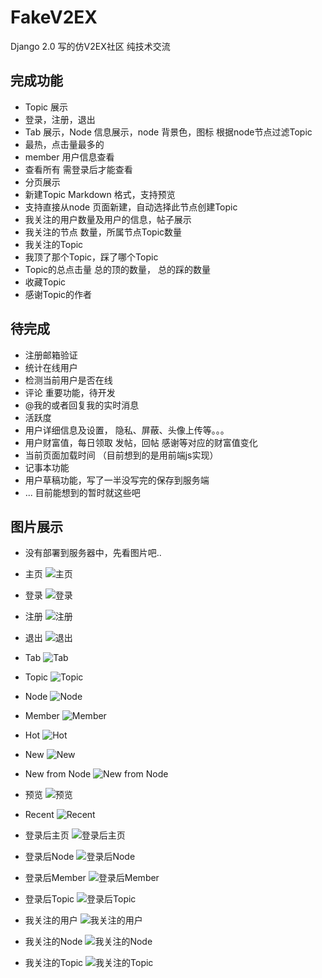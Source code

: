 # FakeV2EX
Django 2.0 写的仿V2EX社区
纯技术交流

## 完成功能
* Topic 展示
* 登录，注册，退出
* Tab 展示，Node 信息展示，node 背景色，图标 根据node节点过滤Topic
* 最热，点击量最多的
* member 用户信息查看
* 查看所有 需登录后才能查看
* 分页展示
* 新建Topic Markdown 格式，支持预览
* 支持直接从node 页面新建，自动选择此节点创建Topic
* 我关注的用户数量及用户的信息，帖子展示
* 我关注的节点 数量，所属节点Topic数量
* 我关注的Topic
* 我顶了那个Topic，踩了哪个Topic
* Topic的总点击量 总的顶的数量， 总的踩的数量
* 收藏Topic
* 感谢Topic的作者

## 待完成
* 注册邮箱验证
* 统计在线用户
* 检测当前用户是否在线
* 评论  重要功能，待开发
* @我的或者回复我的实时消息
* 活跃度
* 用户详细信息及设置， 隐私、屏蔽、头像上传等。。。
* 用户财富值，每日领取 发帖，回帖 感谢等对应的财富值变化
* 当前页面加载时间 （目前想到的是用前端js实现）
* 记事本功能
* 用户草稿功能，写了一半没写完的保存到服务端
* ... 目前能想到的暂时就这些吧

## 图片展示
* 没有部署到服务器中，先看图片吧..

* 主页
![主页](doc/pic/index.png)

* 登录
![登录](doc/pic/signin.png)

* 注册
![注册](doc/pic/signup.png)

* 退出
![退出](doc/pic/signout.png)

* Tab
![Tab](doc/pic/tab.png)

* Topic
![Topic](doc/pic/topic.png)

* Node
![Node](doc/pic/node.png)

* Member
![Member](doc/pic/member.png)

* Hot
![Hot](doc/pic/hot.png)

* New
![New](doc/pic/new.png)

* New from Node
![New from Node](doc/pic/new_from_node.png)

* 预览
![预览](doc/pic/private.png)

* Recent
![Recent](doc/pic/recent_p.png)

* 登录后主页
![登录后主页](doc/pic/login_index.png)

* 登录后Node
![登录后Node](doc/pic/login_node_p.png)

* 登录后Member
![登录后Member](doc/pic/login_member.png)

* 登录后Topic
![登录后Topic](doc/pic/login_topic.png)

* 我关注的用户
![我关注的用户](doc/pic/my_following.png)

* 我关注的Node
![我关注的Node](doc/pic/my_nodes.png)

* 我关注的Topic
![我关注的Topic](doc/pic/my_topics.png)
